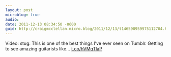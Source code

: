 ```yaml
---
layout: post
microblog: true
audio: 
date: 2011-12-13 08:34:50 -0600
guid: http://craigmcclellan.micro.blog/2011/12/13/t146598959975112704.html
---
```

Video: stug: This is one of the best things I’ve ever seen on Tumblr. Getting to see amazing guitarists like... [t.co/hVMqTlaP](http://t.co/hVMqTlaP)
